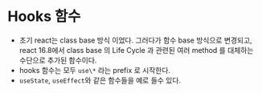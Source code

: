# Hooks 함수

- 초기 react는 class base 방식 이었다. 그러다가 함수 base 방식으로 변경되고, react 16.8에서 class base 의 Life Cycle 과 관련된 여러 method 를 대체하는 수단으로 추가된 함수이다.
- hooks 함수는 모두 `use\*` 라는 prefix 로 시작한다.
- `useState`, `useEffect`와 같은 함수들을 예로 들수 있다.
